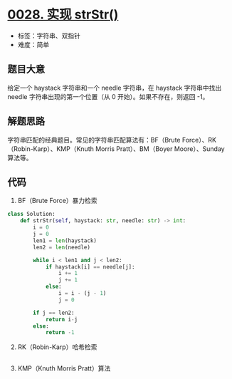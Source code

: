 # [0028. 实现 strStr()](https://leetcode.cn/problems/implement-strstr/)

- 标签：字符串、双指针
- 难度：简单

## 题目大意

给定一个 haystack 字符串和一个 needle 字符串，在 haystack 字符串中找出 needle 字符串出现的第一个位置（从 0 开始）。如果不存在，则返回  -1。

## 解题思路

字符串匹配的经典题目。常见的字符串匹配算法有：BF（Brute Force）、RK（Robin-Karp）、KMP（Knuth Morris Pratt）、BM（Boyer Moore）、Sunday 算法等。

## 代码

1. BF（Brute Force）暴力检索

```Python
class Solution:
    def strStr(self, haystack: str, needle: str) -> int:
        i = 0
        j = 0
        len1 = len(haystack)
        len2 = len(needle)

        while i < len1 and j < len2:
            if haystack[i] == needle[j]:
                i += 1
                j += 1
            else:
                i = i - (j - 1)
                j = 0

        if j == len2:
            return i-j
        else:
            return -1
```

2. RK（Robin-Karp）哈希检索

```Python

```

3. KMP（Knuth Morris Pratt）算法